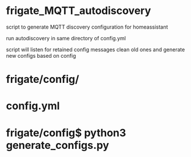 # frigate_MQTT_autodiscovery
script to generate MQTT discovery configuration for homeassistant


run autodiscovery in same directory of config.yml

script will listen for retained config messages
clean old ones and generate new configs based on config

# frigate/config/
#                config.yml
#
# frigate/config$ python3 generate_configs.py
#
